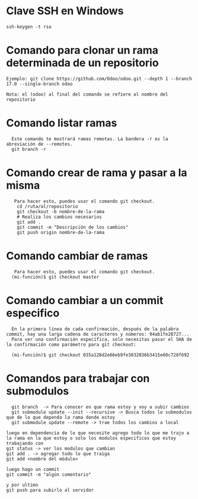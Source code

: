 # Clave SSH en Windows
```
ssh-keygen -t rsa
```
# Comando para clonar un rama determinada de un repositorio
```
Ejemplo: git clone https://github.com/Odoo/odoo.git --depth 1 --branch 17.0 --single-branch odoo

Nota: el (odoo) al final del comando se refiere al nombre del repositorio
```
# Comando listar ramas
```
  Este comando te mostrará ramas remotas. La bandera -r es la abreviación de --remotes.
  git branch -r
```
# Comando crear de rama y pasar a la misma
```
   Para hacer esto, puedes usar el comando git checkout.
    cd /ruta/al/repositorio
    git checkout -b nombre-de-la-rama
    # Realiza los cambios necesarios
    git add .
    git commit -m "Descripción de los cambios"
    git push origin nombre-de-la-rama

```
# Comando cambiar de ramas
```
   Para hacer esto, puedes usar el comando git checkout.
  (mi-función)$ git checkout master
```
# Comando cambiar a un commit especifico
```
  En la primera línea de cada confirmación, después de la palabra commit, hay una larga cadena de caracteres y números: 94ab1fe28727...
  Para ver una confirmación específica, solo necesitas pasar el SHA de la confirmación como parámetro para git checkout:
  
  (mi-función)$ git checkout 035a128d2e66eb9fe3032036b3415e60c728f692
```
# Comandos para trabajar con submodulos
```
  git branch  -> Para conocer en que rama estoy y voy a subir cambios
  git submodule update --init --recursive -> Busca todos lo submodulos que de lo que dependa la rama donde estoy
  git submodule update --remote -> trae todos los cambios a local

luego en dependencia de lo que necesite agrego todo lo que me trajo a la rama en la que estoy o solo los modulos especificos que estoy trabajando con
git status -> ver los modulos que cambian
git add . -> agregar todo lo que traiga
git add <nombre del módulo>

luego hago un commit
git commit -m "algún comentario"

y por ultimo
git push para subirlo al servidor




```
